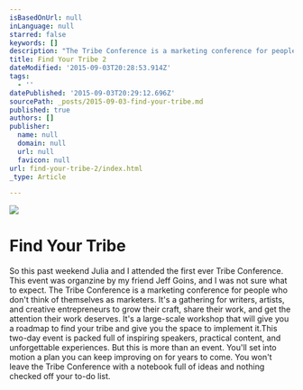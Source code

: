 ```yaml
---
isBasedOnUrl: null
inLanguage: null
starred: false
keywords: []
description: "The Tribe Conference is a marketing conference for people who don't think of themselves as marketers."
title: Find Your Tribe 2
dateModified: '2015-09-03T20:28:53.914Z'
tags:
  - ''
datePublished: '2015-09-03T20:29:12.696Z'
sourcePath: _posts/2015-09-03-find-your-tribe.md
published: true
authors: []
publisher:
  name: null
  domain: null
  url: null
  favicon: null
url: find-your-tribe-2/index.html
_type: Article

---
```

![](https://the-grid-user-content.s3-us-west-2.amazonaws.com/2444b0db-312f-44d2-9cdd-2a0c3577b07f.jpg)

# Find Your Tribe

So this past weekend Julia and I attended the first ever Tribe Conference. This event was organzine by my friend Jeff Goins, and I was not sure what to expect.
The Tribe Conference is a marketing conference for people who don't think of themselves as marketers. It's a gathering for writers, artists, and creative entrepreneurs to grow their craft, share their work, and get the attention their work deserves. 
It's a large-scale workshop that will give you a roadmap to find your tribe and give you the space to implement it.This two-day event is packed full of inspiring speakers, practical content, and unforgettable experiences. But this is more than an event.
You'll set into motion a plan you can keep improving on for years to come. You won't leave the Tribe Conference with a notebook full of ideas and nothing checked off your to-do list.